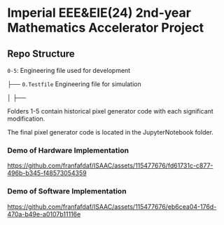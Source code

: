 # **Imperial EEE&EIE(24) 2nd-year Mathematics Accelerator Project**

## Repo Structure
`0-5`: Engineering file used for development

├── `0.Testfile` Engineering file for simulation

│
├──

Folders 1-5 contain historical pixel generator code with each significant modification. 

The final pixel generator code is located in the JupyterNotebook folder.



### Demo of Hardware Implementation

https://github.com/franfafdaf/ISAAC/assets/115477676/fd61731c-c877-496b-b345-f48573054359

### Demo of Software Implementation

https://github.com/franfafdaf/ISAAC/assets/115477676/eb6cea04-176d-470a-b49e-a0107b11116e